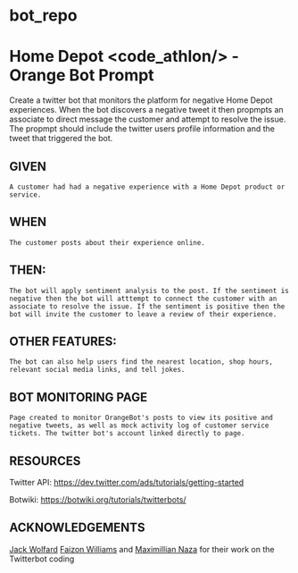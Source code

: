 # bot_repo
# Home Depot &lt;code_athlon/>  - Orange Bot Prompt # 

Create a twitter bot that monitors the platform for negative Home Depot experiences. When the bot discovers a negative tweet it then propmpts an associate to direct message the customer and attempt to resolve the issue. The propmpt should include the twitter users profile information and the tweet that triggered the bot.

## GIVEN 
	A customer had had a negative experience with a Home Depot product or service.

## WHEN
	The customer posts about their experience online.

## THEN: 
	The bot will apply sentiment analysis to the post. If the sentiment is negative then the bot will atttempt to connect the customer with an associate to resolve the issue. If the sentiment is positive then the bot will invite the customer to leave a review of their experience.
	
## OTHER FEATURES:
	The bot can also help users find the nearest location, shop hours, relevant social media links, and tell jokes.

## BOT MONITORING PAGE
	Page created to monitor OrangeBot's posts to view its positive and negative tweets, as well as mock activity log of customer service tickets. The twitter bot's account linked directly to page.

## RESOURCES

Twitter API: https://dev.twitter.com/ads/tutorials/getting-started

Botwiki: https://botwiki.org/tutorials/twitterbots/

## ACKNOWLEDGEMENTS

[Jack Wolfard](https://github.com/JackWolfard) [Faizon Williams](https://github.com/faizonn) and [Maximillian Naza](https://github.com/2Clutch) for their work on the Twitterbot coding
